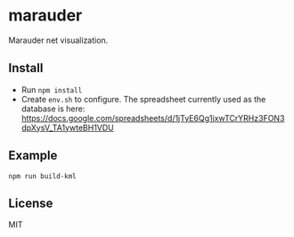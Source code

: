 # marauder
Marauder net visualization.

## Install
* Run `npm install`
* Create `env.sh` to configure. The spreadsheet currently used as the database is here:
https://docs.google.com/spreadsheets/d/1jTyE6Qg1jxwTCrYRHz3FON3dpXysV_TA1ywteBH1VDU

## Example
`npm run build-kml`

## License
MIT

